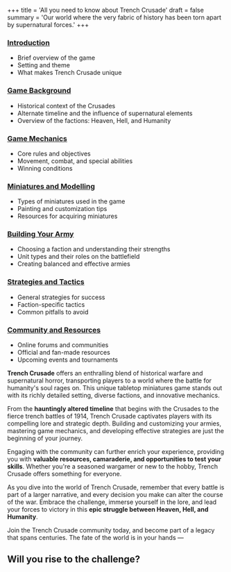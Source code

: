 +++
title = 'All you need to know about Trench Crusade'
draft = false
summary = 'Our world where the very fabric of history has been torn apart by supernatural forces.'
+++
### [Introduction](/reviews/trench-crusade-review/introduction-to-trench-crusade)
- Brief overview of the game
- Setting and theme
- What makes Trench Crusade unique

### [Game Background](/reviews/trench-crusade-review/game-background-trench-crusade)
- Historical context of the Crusades
- Alternate timeline and the influence of supernatural elements
- Overview of the factions: Heaven, Hell, and Humanity

### [Game Mechanics](/reviews/trench-crusade-review/trench-crusade-game-background)
- Core rules and objectives
- Movement, combat, and special abilities
- Winning conditions

### [Miniatures and Modelling](/reviews/trench-crusade-review/trench-crusage-miniatures-modelling)
- Types of miniatures used in the game
- Painting and customization tips
- Resources for acquiring miniatures

### [Building Your Army](/reviews/trench-crusade-review/building-your-trench-crusade-army)
- Choosing a faction and understanding their strengths
- Unit types and their roles on the battlefield
- Creating balanced and effective armies

### [Strategies and Tactics](/reviews/trench-crusade-review/trench-crusage-strategies-tactics)
- General strategies for success
- Faction-specific tactics
- Common pitfalls to avoid

### [Community and Resources](/reviews/trench-crusade-review/community-resources-trench-crusade)
- Online forums and communities
- Official and fan-made resources
- Upcoming events and tournaments

**Trench Crusade** offers an enthralling blend of historical warfare and supernatural horror, transporting players to a world where the battle for humanity's soul rages on. This unique tabletop miniatures game stands out with its richly detailed setting, diverse factions, and innovative mechanics. 

From the **hauntingly altered timeline** that begins with the Crusades to the fierce trench battles of 1914, Trench Crusade captivates players with its compelling lore and strategic depth. Building and customizing your armies, mastering game mechanics, and developing effective strategies are just the beginning of your journey. 

Engaging with the community can further enrich your experience, providing you with **valuable resources, camaraderie, and opportunities to test your skills**. Whether you're a seasoned wargamer or new to the hobby, Trench Crusade offers something for everyone. 

As you dive into the world of Trench Crusade, remember that every battle is part of a larger narrative, and every decision you make can alter the course of the war. Embrace the challenge, immerse yourself in the lore, and lead your forces to victory in this **epic struggle between Heaven, Hell, and Humanity**. 

Join the Trench Crusade community today, and become part of a legacy that spans centuries. The fate of the world is in your hands — 

## Will you rise to the challenge? 
